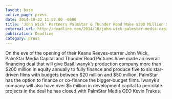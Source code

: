 ```yaml
---
layout: base
active_page: press
date: 2014-10-22 11:52:00 -0600
title: ‘John Wick’ Partners PalmStar & Thunder Road Make $200 Million Slate Financing Deal
external_url: http://deadline.com/2014/10/john-wick-palmstar-media-capital-thunder-road-200-million-slate-financing-deal-858043/
publication: Deadline
category: press
---
```


On the eve of the opening of their Keanu Reeves-starrer John Wick, PalmStar Media Capital and Thunder Road Pictures have made an overall financing deal that will give Basil Iwanyk’s production company more than $200 million in equity annually to fully finance and produce five to six star-driven films with budgets between $20 million and $50 million. PalmStar has the option to finance or co-finance the bigger-budget films. Iwanyk’s company will also have over $5 million in development capital to percolate projects in the deal he has closed with PalmStar Media CEO Kevin Frakes.
<!--more-->
